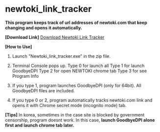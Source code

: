 # newtoki_link_tracker
**This program keeps track of url addresses of newtoki.com that keep changing and opens it automatically.**


**[Download Link]**
[Download Newtoki Link Tracker](https://github.com/XiBBaL/newtoki_link_tracker/releases/tag/on_publish)



**[How to Use]**
1. Launch "Newtoki_link_tracker.exe" in the zip file.

2. Terminal Console pops up.
   Type 0 for launch all
   Type 1 for launch GoodbyeDPI
   Type 2 for open NEWTOKI chrome tab
   Type 3 for see Program Info

3. If you type 1, program launches GoodbyeDPI (only for 64bit). All GoodbyeDPI files are included.

4. If you type 0 or 2, program automatically tracks newtoki.com link and opens it with Chrome secret mode (incognito mode) tab.



**[Tips]**
In korea, sometimes in the case site is blocked by government censorship, program doesnt work. In this case, **launch GoodbyeDPI alone first and launch chrome tab later.**
